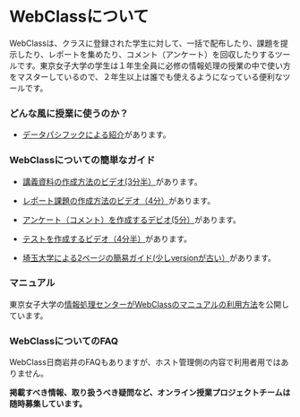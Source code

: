 # WebClassについて

WebClassは、クラスに登録された学生に対して、一括で配布したり、課題を提示したり、レポートを集めたり、コメント（アンケート）を回収したりするツールです。東京女子大学の学生は１年生全員に必修の情報処理の授業の中で使い方をマスターしているので、２年生以上は誰でも使えるようになっている便利なツールです。

### どんな風に授業に使うのか？

- [データパシフックによる紹介](https://www.datapacific.co.jp/common/pdf/webclass/webclass.pdf)があります。

### WebClassについての簡単なガイド

- [講義資料の作成方法のビデオ(3分半）](https://www.youtube.com/watch?v=KurXAiVZcF0&feature=youtu.be)があります。

- [レポート課題の作成方法のビデオ（4分）](https://www.youtube.com/watch?v=pkyGjcyzggg)があります。

- [アンケート（コメント）を作成するデビオ(5分）](https://www.youtube.com/watch?v=pkyGjcyzggg)があります。

- [テストを作成するビデオ（4分半）](https://www.youtube.com/watch?v=j5JLGZ_QKYM&feature=youtu.be)があります。

- [埼玉大学による2ページの簡易ガイド(少しversionが古い）](http://park.saitama-u.ac.jp/~zengaku/web%20class_20130322.pdf)があります。

### マニュアル

東京女子大学の[情報処理センターがWebClassのマニュアルの利用方法](https://sites.google.com/cis.twcu.ac.jp/cisqa/webclass/manual)を公開しています。

### WebClassについてのFAQ

WebClass日商岩井のFAQもありますが、ホスト管理側の内容で利用者用ではありません。

**掲載すべき情報、取り扱うべき疑問など、オンライン授業プロジェクトチームは随時募集しています。**



